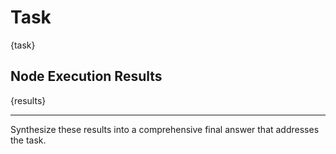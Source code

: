 # Task

{task}

## Node Execution Results

{results}

---

Synthesize these results into a comprehensive final answer that addresses the task.
